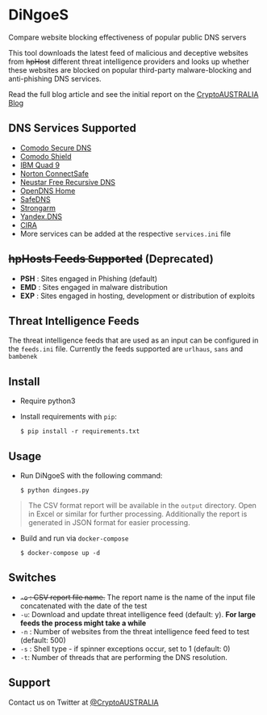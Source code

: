 # DiNgoeS

Compare website blocking effectiveness of popular public DNS servers

This tool downloads the latest feed of malicious and deceptive websites
from ~~hpHost~~ different threat intelligence providers  and looks up whether these websites are
blocked on popular third-party malware-blocking and anti-phishing DNS
services.

Read the full blog article and see the initial report on the [CryptoAUSTRALIA Blog](https://blog.cryptoaustralia.org.au/2017/12/23/best-threat-blocking-dns-providers/)

## DNS Services Supported

  * [Comodo Secure DNS](https://www.comodo.com/secure-dns/)
  * [Comodo Shield](https://shield.dome.comodo.com/)
  * [IBM Quad 9](https://www.quad9.net/)
  * [Norton ConnectSafe](https://connectsafe.norton.com/configureRouter.html)
  * [Neustar Free Recursive DNS](https://www.neustar.biz/security/dns-services/free-recursive-dns-service)
  * [OpenDNS Home](https://www.opendns.com/)
  * [SafeDNS](https://www.safedns.com/)
  * [Strongarm](https://strongarm.io/)
  * [Yandex.DNS](https://dns.yandex.com/advanced/)
  * [CIRA](https://www.cira.ca/cybersecurity-services/canadian-shield)
  * More services can be added at the respective `services.ini` file

## ~~hpHosts Feeds Supported~~ (Deprecated)

  * **PSH** : Sites engaged in Phishing (default)
  * **EMD** : Sites engaged in malware distribution
  * **EXP** : Sites engaged in hosting, development or distribution of exploits

## Threat Intelligence Feeds

The threat intelligence feeds that are used as an input can be configured in the `feeds.ini` file. Currently the feeds supported are `urlhaus`, `sans` and `bambenek`

## Install
  * Require python3
  * Install requirements with `pip`:

      `$ pip install -r requirements.txt`

## Usage

  * Run DiNgoeS with the following command:

      `$ python dingoes.py`

> The CSV format report will be available in the `output` directory. Open in Excel
> or similar for further processing. 
> Additionally the report is generated in JSON format for easier processing. 

* Build and run via `docker-compose`

  `$ docker-compose up -d`

## Switches

  * ~~`-o` : CSV report file name.~~ The report name is the name of the input file concatenated with the date of the test
  * `-u`: Download and update threat intelligence feed (default: y). **For large feeds the process might take a while**
  * `-n` : Number of websites from the threat intelligence feed feed to test (default: 500)
  * `-s` : Shell type - if spinner exceptions occur, set to 1 (default: 0)
  * `-t`: Number of threads that are performing the DNS resolution.

## Support

Contact us on Twitter at [@CryptoAUSTRALIA](https://twitter.com/CryptoAustralia)
